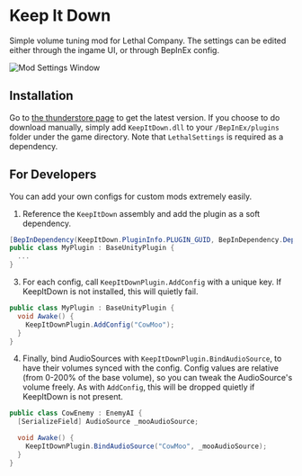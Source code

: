 # Keep It Down

Simple volume tuning mod for Lethal Company. The settings can be edited either through the ingame UI, or through BepInEx config.

![Mod Settings Window](https://github.com/Kesomannen/KeepItDown/assets/113015915/39229796-b2e2-4712-9d42-fd6c2d51f2dd)

## Installation

Go to [the thunderstore page](https://thunderstore.io/c/lethal-company/p/Kesomannen/KeepItDown/) to get the latest version. If you choose to do download manually, simply add `KeepItDown.dll` to your `/BepInEx/plugins` folder under the game directory. Note that `LethalSettings` is required as a dependency.

## For Developers

You can add your own configs for custom mods extremely easily.

1. Reference the `KeepItDown` assembly and add the plugin as a soft dependency.
```cs
[BepInDependency(KeepItDown.PluginInfo.PLUGIN_GUID, BepInDependency.DependencyFlags.SoftDependency)]
public class MyPlugin : BaseUnityPlugin {
  ...
}
```
3. For each config, call `KeepItDownPlugin.AddConfig` with a unique key. If KeepItDown is not installed, this will quietly fail.
```cs
public class MyPlugin : BaseUnityPlugin {
  void Awake() {
    KeepItDownPlugin.AddConfig("CowMoo");
  }
}
```
4. Finally, bind AudioSources with `KeepItDownPlugin.BindAudioSource`, to have their volumes synced with the config. Config values are relative (from 0-200% of the base volume), so you can tweak the AudioSource's volume freely.
   As with `AddConfig`, this will be dropped quietly if KeepItDown is not present.
```cs
public class CowEnemy : EnemyAI {
  [SerializeField] AudioSource _mooAudioSource;

  void Awake() {
    KeepItDownPlugin.BindAudioSource("CowMoo", _mooAudioSource);
  }
}
```
